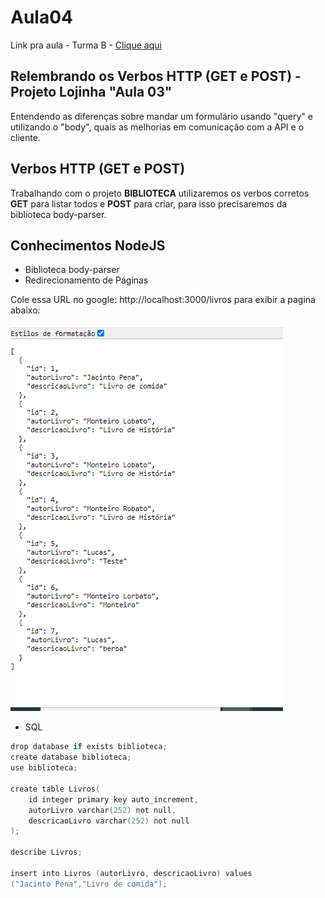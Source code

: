 # Aula04

Link pra aula - Turma B - <a href="https://meet.google.com/hib-faqv-gob">Clique aqui</a>

## Relembrando os Verbos HTTP (GET e POST) - Projeto Lojinha "Aula 03"
Entendendo as diferenças sobre mandar um formulário usando "query" e utilizando o "body", quais as melhorias em comunicação com a API e o cliente.

## Verbos HTTP (GET e POST)
Trabalhando com o projeto **BIBLIOTECA** utilizaremos os verbos corretos **GET** para listar todos e **POST** para criar, para isso precisaremos da biblioteca body-parser.

## Conhecimentos NodeJS
- Biblioteca body-parser
- Redirecionamento de Páginas

Cole essa URL no google: http://localhost:3000/livros
para exibir a pagina abaixo: 

![alt text](image.png)

- SQL
```C
drop database if exists biblioteca;
create database biblioteca;
use biblioteca;

create table Livros(
    id integer primary key auto_increment,
    autorLivro varchar(252) not null,
    descricaoLivro varchar(252) not null
);

describe Livros;

insert into Livros (autorLivro, descricaoLivro) values
("Jacinto Pena","Livro de comida");
```
